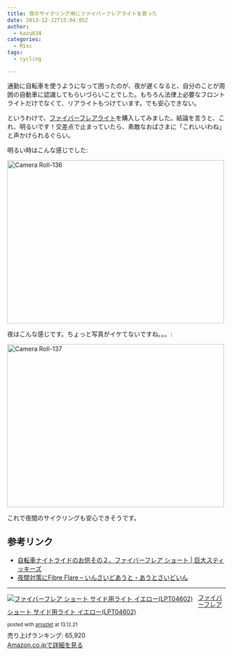```yaml
---
title: 夜のサイクリング用にファイバーフレアライトを買った
date: 2013-12-22T15:04:05Z
author:
  - kazu634
categories:
  - Misc
tags:
  - cycling

---
```

通勤に自転車を使うようになって困ったのが、夜が遅くなると、自分のことが周囲の自動車に認識してもらいづらいことでした。もちろん法律上必要なフロントライトだけでなくて、リアライトもつけています。でも安心できない。

というわけで、<a href="https://www.amazon.co.jp/exec/obidos/ASIN/B002ZQFBC4/simsnes-22/ref=nosim/" onclick="__gaTracker('send', 'event', 'outbound-article', 'https://www.amazon.co.jp/exec/obidos/ASIN/B002ZQFBC4/simsnes-22/ref=nosim/', 'ファイバーフレアライト');" target="_blank">ファイバーフレアライト</a>を購入してみました。結論を言うと、これ、明るいです！交差点で止まっていたら、素敵なおばさまに「これいいわね」と声かけられるぐらい。

明るい時はこんな感じでした:

<a href="http://www.flickr.com/photos/42332031@N02/11479863626/" onclick="__gaTracker('send', 'event', 'outbound-article', 'http://www.flickr.com/photos/42332031@N02/11479863626/', '');" title="Camera Roll-136 by kazu634, on Flickr"><img class="aligncenter" alt="Camera Roll-136" src="http://farm6.staticflickr.com/5509/11479863626_5a8ea4fb6a.jpg" width="500" height="375" /></a>

夜はこんな感じです。ちょっと写真がイケてないですね。。。:

<a href="http://www.flickr.com/photos/42332031@N02/11479785264/" onclick="__gaTracker('send', 'event', 'outbound-article', 'http://www.flickr.com/photos/42332031@N02/11479785264/', '');" title="Camera Roll-137 by kazu634, on Flickr"><img class="aligncenter" alt="Camera Roll-137" src="http://farm4.staticflickr.com/3773/11479785264_0b6f145a49.jpg" width="500" height="375" /></a>

これで夜間のサイクリングも安心できそうです。

## 参考リンク

  * <a href="http://www.jumbo-stickies.com/sticky/node/266" onclick="__gaTracker('send', 'event', 'outbound-article', 'http://www.jumbo-stickies.com/sticky/node/266', '自転車ナイトライドのお供その２、ファイバーフレア ショート | 巨大スティッキーズ');" style="font-style: normal;">自転車ナイトライドのお供その２、ファイバーフレア ショート | 巨大スティッキーズ</a>
  * <a href="http://d.hatena.ne.jp/kuyu/20101024/1287876670" onclick="__gaTracker('send', 'event', 'outbound-article', 'http://d.hatena.ne.jp/kuyu/20101024/1287876670', '夜間対策にFibre Flare &#8211; いんさいどあうと・あうとさいどいん');" style="font-style: normal;">夜間対策にFibre Flare &#8211; いんさいどあうと・あうとさいどいん</a>

* * *

<div class="amazlet-box" style="margin-bottom: 0px;">
<div class="amazlet-image" style="float: left; margin: 0px 12px 1px 0px;">
<a href="https://www.amazon.co.jp/exec/obidos/ASIN/B002ZQFBC4/simsnes-22/ref=nosim/" onclick="__gaTracker('send', 'event', 'outbound-article', 'https://www.amazon.co.jp/exec/obidos/ASIN/B002ZQFBC4/simsnes-22/ref=nosim/', '');" target="_blank" name="amazletlink"><img style="border: none;" alt="ファイバーフレア ショート サイド用ライト イエロー(LPT04602)" src="https://images-na.ssl-images-amazon.com/images/I/31loSHsnh2L._SL160_.jpg" /></a>
</div>

<div class="amazlet-info" style="line-height: 120%; margin-bottom: 10px;">
<div class="amazlet-name" style="margin-bottom: 10px; line-height: 120%;">
<p>
<a href="https://www.amazon.co.jp/exec/obidos/ASIN/B002ZQFBC4/simsnes-22/ref=nosim/" onclick="__gaTracker('send', 'event', 'outbound-article', 'https://www.amazon.co.jp/exec/obidos/ASIN/B002ZQFBC4/simsnes-22/ref=nosim/', 'ファイバーフレア ショート サイド用ライト イエロー(LPT04602)');" target="_blank" name="amazletlink">ファイバーフレア ショート サイド用ライト イエロー(LPT04602)</a>
</p>

<div class="amazlet-powered-date" style="font-size: 80%; margin-top: 5px; line-height: 120%;">
        posted with <a href="http://www.amazlet.com/" onclick="__gaTracker('send', 'event', 'outbound-article', 'http://www.amazlet.com/', 'amazlet');" title="amazlet"  target="_blank">amazlet</a> at 13.12.21
</div>
</div>

<div class="amazlet-detail">
      売り上げランキング: 65,920
</div>

<div class="amazlet-sub-info" style="float: left;">
<div class="amazlet-link" style="margin-top: 5px;">
<a href="https://www.amazon.co.jp/exec/obidos/ASIN/B002ZQFBC4/simsnes-22/ref=nosim/" onclick="__gaTracker('send', 'event', 'outbound-article', 'https://www.amazon.co.jp/exec/obidos/ASIN/B002ZQFBC4/simsnes-22/ref=nosim/', 'Amazon.co.jpで詳細を見る');" target="_blank" name="amazletlink">Amazon.co.jpで詳細を見る</a>
</div>
</div>
</div>

<div class="amazlet-footer" style="clear: left;">
</div>
</div>
